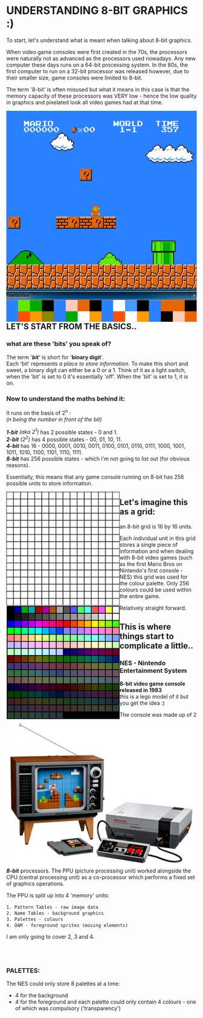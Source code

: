 # UNDERSTANDING 8-BIT GRAPHICS :)

To start, let's understand what is meant when talking about 8-bit graphics.  

When video game consoles were first created in the 70s, the processors were naturally not as advanced as the processors used nowadays. Any new computer these days runs on a 64-bit processing system. In the 80s, the first computer to run on a 32-bit processor was released however, due to their smaller size, game consoles were limited to 8-bit.

The term '8-bit' is often misused but what it means in this case is that the memory capacity of these processors was VERY low - hence the low quality in graphics and pixelated look all video games had at that time.
<br>


<img align="right" src="mario.gif">

## LET'S START FROM THE BASICS..
### what are these 'bits' you speak of?
The term '***bit***' is short for '**binary digit**'.  
Each 'bit' represents *a place to store information*. To make this short and sweet, a binary digit can either be a 0 or a 1. Think of it as a light switch, when the 'bit' is set to 0 it's essentially 'off'. When the 'bit' is set to 1, it is on.

### Now to understand the maths behind it:  
It runs on the basis of 2<sup>n</sup> :  
*(n being the number in front of the bit)*  

***1-bit*** *(aka 2<sup>1</sup>)* has 2 possible states - 0 and 1.  
***2-bit*** *(2<sup>2</sup>)* has 4 possible states - 00, 01, 10, 11.  
***4-bit*** has 16 - 0000, 0001, 0010, 0011, 0100, 0101, 0110, 0111, 1000, 1001, 1011, 1010, 1100, 1101, 1110, 1111.  
***8-bit*** has 256 possible states - which i'm not going to list out (for obvious reasons).

Essentially, this means that any game console running on 8-bit has 256 possible units to store information.   

    

<img align="left" src="256grid.png" width="300">
<img align="left" src="palettemario.png" width="300">

## Let's imagine this as a grid:
an 8-bit grid is 16 by 16 units.  

Each individual unit in this grid stores a single piece of information and when dealing with 8-bit video games (such as the first Mario Bros on Nintendo's first console - NES) this grid was used for the colour palette. Only 256 colours could be used within the entire game.

Relatively straight forward.

## This is where things start to complicate a little..
### NES - Nintendo Entertainment System
<img align="left" src="nes.jpeg">

**8-bit video game console released in 1983**  
this is a lego model of it but you get the idea :)

The console was made up of 2 ***8-bit*** processors. The PPU (picture processing unit) worked alongside the CPU (central processing unit) as a co-processor which performs a fixed set of graphics operations.

The PPU is split up into 4 'memory' units:

    1. Pattern Tables - raw image data
    2. Name Tables - background graphics
    3. Palettes - colours
    4. OAM - foreground sprites (moving elements)

I am only going to cover 2, 3 and 4.

<br>
<br>



### PALETTES:
The NES could only store 8 palettes at a time:
- 4 for the background
- 4 for the foreground
and each palette could only contain 4 colours - one of which was compulsory ('transparency')



